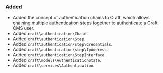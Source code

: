 ### Added
- Added the concept of authentication chains to Craft, which allows chaining multiple authentication steps together to authenticate a Craft CMS user.
- Added `craft\authentication\Chain`.
- Added `craft\authentication\Step`.
- Added `craft\authentication\step\Credentials`.
- Added `craft\authentication\step\IpAddress`.
- Added `craft\authentication\StepInterface`.
- Added `craft\models\AuthenticationState`.
- Added `craft\services\Authentication`.
